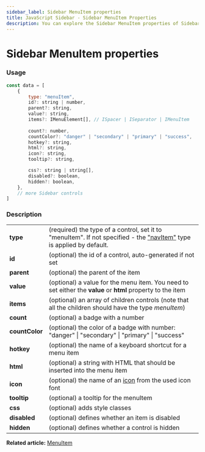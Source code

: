 ```yaml
---
sidebar_label: Sidebar MenuItem properties
title: JavaScript Sidebar - Sidebar MenuItem Properties 
description: You can explore the Sidebar MenuItem properties of Sidebar in the documentation of the DHTMLX JavaScript UI library. Browse developer guides and API reference, try out code examples and live demos, and download a free 30-day evaluation version of DHTMLX Suite.
---
```


# Sidebar MenuItem properties

### Usage

~~~js
const data = [
    {
        type: "menuItem",
        id?: string | number,
        parent?: string,
        value?: string,    
        items?: IMenuElement[], // ISpacer | ISeparator | IMenuItem
    
        count?: number,
        countColor?: "danger" | "secondary" | "primary" | "success",
        hotkey?: string,
        html?: string,
        icon?: string,
        tooltip?: string,

        css?: string | string[],
        disabled?: boolean,
        hidden?: boolean,
    },
    // more Sidebar controls
]
~~~

### Description

<table>
    <tbody>
        <tr>
            <td><b>type</b></td>
            <td>(required) the type of a control, set it to "menuItem". If not specified - the <a href="../../navitem/">"navItem"</a> type is applied by default.</td>
        </tr>
        <tr>
            <td><b>id</b></td>
            <td>(optional) the id of a control, auto-generated if not set</td>
        </tr>
        <tr>
            <td><b>parent</b></td>
            <td>(optional) the parent of the item</td>
        </tr>
        <tr>
            <td><b>value</b></td>
            <td>(optional)  a value for the menu item. You need to set either the <b>value</b> or <b>html</b> property to the item</td>
        </tr>
        <tr>
            <td><b>items</b></td>
            <td>(optional) an array of children controls (note that all the children should have the type <i>menuItem</i>)</td>
        </tr>
        <tr>
            <td><b>count</b></td>
            <td>(optional) a badge with a number</td>
        </tr>
        <tr>
            <td><b>countColor</b></td>
            <td>(optional) the color of a badge with number: "danger" | "secondary" | "primary" | "success" </td>
        </tr>
        <tr>
            <td><b>hotkey</b></td>
            <td>(optional) the name of a keyboard shortcut for a menu item</td>
        </tr>
        <tr>
            <td><b>html</b></td>
            <td>(optional) a string with HTML that should be inserted into the menu item</td>
        </tr>
        <tr>
            <td><b>icon</b></td>
            <td>(optional) the name of an <a href="../../../menu/customization/">icon</a> from the used icon font</td>
        </tr>
        <tr>
            <td><b>tooltip</b></td>
            <td>(optional) a tooltip for the menuItem</td>
        </tr>
        <tr>
            <td><b>css</b></td>
            <td>(optional) adds style classes</td>
        </tr>
        <tr>
            <td><b>disabled</b></td>
            <td>(optional) defines whether an item is disabled</td>
        </tr>
        <tr>
            <td><b>hidden</b></td>
            <td>(optional) defines whether a control is hidden</td>
        </tr>
    </tbody>
</table>

**Related article:** [MenuItem](sidebar/menuitem.md)